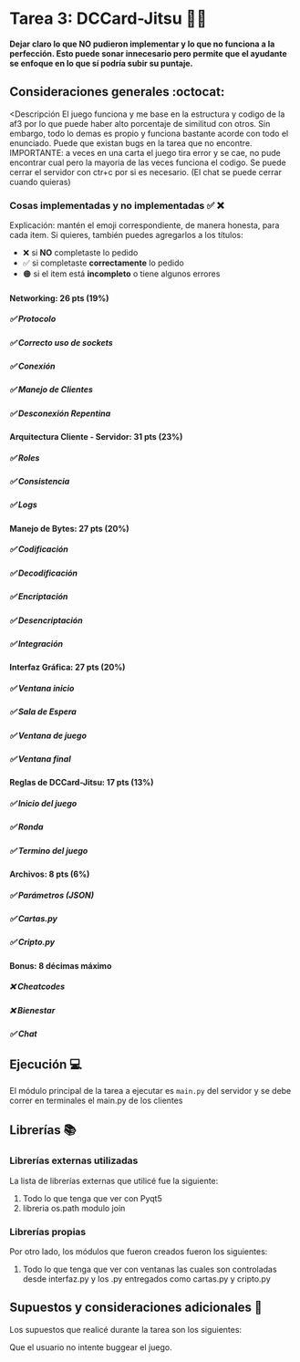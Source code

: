 # Tarea 3: DCCard-Jitsu 🐧🥋


**Dejar claro lo que NO pudieron implementar y lo que no funciona a la perfección. Esto puede sonar innecesario pero permite que el ayudante se enfoque en lo que sí podría subir su puntaje.**

## Consideraciones generales :octocat:

<Descripción El juego funciona y me base en la estructura y codigo de la af3 por lo que puede haber alto porcentaje de similitud con otros. Sin embargo, todo lo demas es propio y funciona bastante acorde con todo el enunciado. Puede que existan bugs en la tarea que no encontre. IMPORTANTE: a veces en una carta el juego tira error y se cae, no pude encontrar cual pero la mayoria de las veces funciona el codigo. Se puede cerrar el servidor con ctr+c por si es necesario. (El chat se puede cerrar cuando quieras)

### Cosas implementadas y no implementadas :white_check_mark: :x:

Explicación: mantén el emoji correspondiente, de manera honesta, para cada item. Si quieres, también puedes agregarlos a los títulos:
- ❌ si **NO** completaste lo pedido
- ✅ si completaste **correctamente** lo pedido
- 🟠 si el item está **incompleto** o tiene algunos errores
#### Networking: 26 pts (19%)
##### ✅ Protocolo	
##### ✅ Correcto uso de sockets		
##### ✅ Conexión	
##### ✅ Manejo de Clientes	
##### ✅ Desconexión Repentina
#### Arquitectura Cliente - Servidor: 31 pts (23%)			
##### ✅ Roles			
##### ✅ Consistencia		
##### ✅ Logs
#### Manejo de Bytes: 27 pts (20%)
##### ✅ Codificación			
##### ✅ Decodificación			
##### ✅ Encriptación		
##### ✅ Desencriptación	
##### ✅ Integración
#### Interfaz Gráfica: 27 pts (20%)	
##### ✅ Ventana inicio		
##### ✅ Sala de Espera			
##### ✅ Ventana de juego							
##### ✅ Ventana final
#### Reglas de DCCard-Jitsu: 17 pts (13%)
##### ✅ Inicio del juego			
##### ✅ Ronda				
##### ✅ Termino del juego
#### Archivos: 8 pts (6%)
##### ✅ Parámetros (JSON)		
##### ✅ Cartas.py	
##### ✅ Cripto.py
#### Bonus: 8 décimas máximo
##### ❌ Cheatcodes	
##### ❌ Bienestar	
##### ✅ Chat

## Ejecución :computer:
El módulo principal de la tarea a ejecutar es  ```main.py``` del servidor y se debe correr en terminales el main.py de los clientes


## Librerías :books:
### Librerías externas utilizadas
La lista de librerías externas que utilicé fue la siguiente:

1. Todo lo que tenga que ver con Pyqt5
2. libreria os.path modulo join

### Librerías propias
Por otro lado, los módulos que fueron creados fueron los siguientes:

1. Todo lo que tenga que ver con ventanas las cuales son controladas desde interfaz.py y los .py entregados como cartas.py y cripto.py
## Supuestos y consideraciones adicionales :thinking:
Los supuestos que realicé durante la tarea son los siguientes:

Que el usuario no intente buggear el juego.
